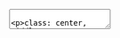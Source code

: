 <!DOCTYPE html>
<html>
  <head>
    <title>Example HTML Slide Deck</title>
    <meta charset="utf-8">
    <style>
      .remark-code, .remark-inline-code { font-family: 'Ubuntu Mono'; }
    </style>
  </head>
  <body>
    <textarea id="source">

class: center, middle

# Extract 77 - Beyond the Numbers
  
## Kali Graziano and Raphael Jafri
  
---
  
# A Holistic Approach to Big Data
  
##  "The object that is known always conceals something beyond the empirical datum..." -Pope Benedict XVI
  
##  <img width="174" alt="screen shot 2017-09-17 at 8 57 21 pm" src="https://user-images.githubusercontent.com/31671465/30526594-15ffc5b4-9beb-11e7-8547-38e206ad8ea3.png">
  
  ---

# Data DeHumanization
  
## Example 1: Pinto makes mortality a metric

## <img width="219" alt="screen shot 2017-09-17 at 9 02 28 pm" src="https://user-images.githubusercontent.com/31671465/30526622-99488f28-9beb-11e7-9097-42b8f29ac6f5.png">
  

  
## Example 2: Amazon Echo records everything a person says

## <img width="263" alt="screen shot 2017-09-17 at 9 02 23 pm" src="https://user-images.githubusercontent.com/31671465/30526623-9c1914ac-9beb-11e7-98a8-ebdba84b9901.png">

This slide deck was written in HTML.

The slides themselves were written in Markdown incorporated into the HTML file.

The slides you are seeing are rendered using remark.js <https://remarkjs.com/downloads/remark-latest.min.js>    
            
    </textarea>
    <script src="https://remarkjs.com/downloads/remark-latest.min.js">
    </script>
    <script>
      var slideshow = remark.create();
    </script>
  </body>
</html>
  
  
  
  
